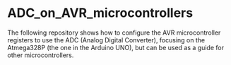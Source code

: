 # ADC_on_AVR_microcontrollers
The following repository shows how to configure the AVR microcontroller registers to use the ADC (Analog Digital Converter), focusing on the Atmega328P (the one in the Arduino UNO), but can be used as a guide for other microcontrollers.
